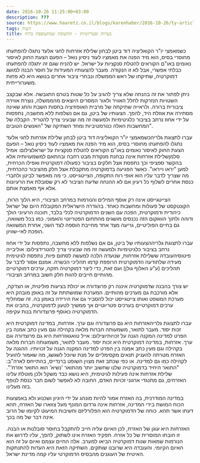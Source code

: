 ```yaml
---
date: 2016-10-26 11:25:00+03:00
description: ???
source: https://www.haaretz.co.il/blogs/karenhaber/2016-10-26/ty-article/0000017f-f8ec-d044-adff-fbfd4c890000
tags: דעות
title: בערות ופטריוטיות - התשובה שמתעופפת ברוח
---
```


כשמאמצי יו"ר הקואליציה דוד ביטן לבחון שלילת אזרחות לחגי אלעד נתגלו להפתעתו מחוסרי בסיס, הוא מיד הפנה את מאמציו לעוד ניסיון נואל – הפעם הצעת החוק לאיסור נאומים באו"ם הקוראים להטלת סנקציות על ישראל. יש להניח שגם זה יתגלה להפתעתו כבלתי אפשרי, אבל לא זו הנקודה. מעבר להצעותיו המעידות על חוסר הבנה למושג דמוקרטיה, שתיקתו של ראש הממשלה ונבחרי ציבור אחרים בנושא היא לא פחות משערורייתית.

ניתן לפתור את זה בהנחה שלא צריך להגיב על כל שטות בטרם התגבשה. אלא שבקצב השטויות הנזרקות לחלל האוויר ולאור המסרים היוצאים מהממשלה, נוצרת אווירה ציבורית ברורה. ולראייה שתיקתה של מרבית האופוזיציה בחסות השבת והחג שאינה מסתירה את אוזלת היד, להפך. הצעותיו של ביטן, גם אם נשלפות ללא מחשבה, נתפסות על ידי אחוז נרחב בציבור כלגיטימיות ולמעשה זה מה שבעיני צריך להטריד. הקבלה של המחשבות האלה כנורמטיביות ומחד השתיקה של "האנשים הטובים".

 עברו לתצוגת גלריהכשמאמצי יו"ר הקואליציה דוד ביטן לבחון שלילת אזרחות לחגי אלעד נתגלו להפתעתו מחוסרי בסיס, הוא מיד הפנה את מאמציו לעוד ניסיון נואל – הפעם הצעת החוק לאיסור נאומים באו"ם הקוראים להטלת סנקציות על ישראלצילום: אמיל סלמןשלילת אזרחות אינה נבחנת מנקודת מבט רחבה ובהתאם למשמעויותיה אלא בהקשר ספציפי וכך נתפסת אצל חלקים בציבור כפעולה דמוקרטית ואפילו הכרחית, למען "יראו וייראו". כאשר הפגיעה בדמוקרטיה מתקבלת אצל חלק מהציבור כהכרחית, מה שצריך לדבר עליו הוא אופי רוח התקופה, הצייטגייסט. כי מה מאפשר לביטן ולחברי כנסת אחרים לשלוף כל רעיון אם לא ההנחה שדעת הציבור לא רק שסובלת את הרעיונות אלא אף מאמצת אותם.

הצייטגייסט אינה רק אוסף המילים והנורמות במרחב הציבורי, היא הלוך הרוח, הקונטקסט של פעולות ומחשבות כאחד. בהגדרה הישראלית המקובלת היום של ישראל כיהודית ודמוקרטית, הפכה עם השנים הדמוקרטיה לכלי בלבד, תוכנה הרעיוני הולך ודוהה ולתוך הוואקום הזה נכנסים מושגים מהתחום הפטריוטי והאמוני. כמו בכל משוואה, גם בחיים הפוליטיים, גריעה מצד אחד מחייבת הוספה לצד השני, אחרת המשוואה הופכת לאי-שוויון.

 עברו לתצוגת גלריההצעותיו של ביטן, גם אם נשלפות ללא מחשבה, נתפסות על ידי אחוז נרחב בציבור כלגיטימיות ולמעשה זה מה שבעיני צריך להטרידצילום: אוליבייה פיטוסיהעובדה ששלילת אזרחות, שנועדה הלכה למעשה לסתום פיות, נתפסת לגיטימית מעידה שלתודעה הדמוקרטית הרופפת קדמו תהליכי הכשרה. אמנם אסור לדבר על תהליכים (ע"ע האלוף גולן) ועם זאת, כדי ליצר דמוקרטיה חזקה, ערכים דמוקרטיים מהותיים חייבים להוות חלק חשוב במרחב הציבורי.

יש צורך בהבנה שדמוקרטיה איננה רק פרוצדורה או יכולת בציעות פוליטית, או הצדקה, אלא מורכבת גם מערכים מהותיים. המערכת שמושתתת על זה באופן מובהק היא מערכת המשפט ואותו צייטגייסט יכול להסביר גם את הירידה באמון בה. זה שמחליף ערכים דמוקרטיים בערכים פטריוטיים אך ממשיך לטעון לדמוקרטיה, בהבינו את הדמוקרטיה כאוסף פרוצדורות בנות עקיפה.

 עברו לתצוגת גלריהאזרחות היא גם פרוצדורה וגם ערך. אזרחות, במדינה דמוקרטית היא זכות יסוד. מעבר לתואר, משמעותה חברות מלאה בקהילה וגם מעין כתב אמנה בין הפרט למדינה המקנה הגנה על זכויותיוצילום: אייל טואגאזרחות היא גם פרוצדורה וגם ערך. אזרחות, במדינה דמוקרטית היא זכות יסוד. מעבר לתואר, משמעותה חברות מלאה בקהילה וגם מעין כתב אמנה בין הפרט למדינה המקנה הגנה על זכויותיו. ההגנה על האזרח מטרתה להעניק תנאים מקסימליים על מנת שיוכל לשגשג, מה שאמור להועיל לקהילה כמו גם למדינה. או כפי שכתב זאת מצוין השופט ברנדייס, בהתייחס לארה"ב: "התואר היחיד בדמוקרטיה שלנו שחשוב יותר מהתואר 'נשיא' הוא התואר אזרח'". שלילת אזרחות אינה פעילות לגיטימית, היא נושא כבד משקל ולכן מוטלת עלינו האזרחים, גם מתנגדי ארגוני זכויות האדם, החובה לא לאפשר לשום חבר כנסת לנופף בזה מעלינו.

במדינה המודרנית, בה האזרח אמור להיות מונהג על ידי היגיון ושכנוע ולא באמצעות הכוח המושת בידי המדינה, אזרחות אינה גרדום המונף מעל צווארו של האזרח, תהא דעתו אשר תהא. כוחה של הדמוקרטיה הוא הפלורליזם וחשיבות המיעוט לקיומו של הרוב אינה דבר של מה בכך.

האזרחות היא עוגן של האזרח, לכן האיום עליה חייב להתקבל בחוסר סובלנות או הבנה. זו חובתו המוסרית של כל אזרח. תפקיד האזרח אינו לשתוק, להפך, עליו לדרוש את הנורמות שמאות שנות דמוקרטיה הביאו למערב. אלה החיים עצמם ואיום על זה הוא האיום הקיומי. והעובדה היא שרובנו שותקים. השתיקה הזאת היא העדות להתנתקות האיטית של העוגנים מהבסיס הדמוקרטי עליו קמה מדינת ישראל.